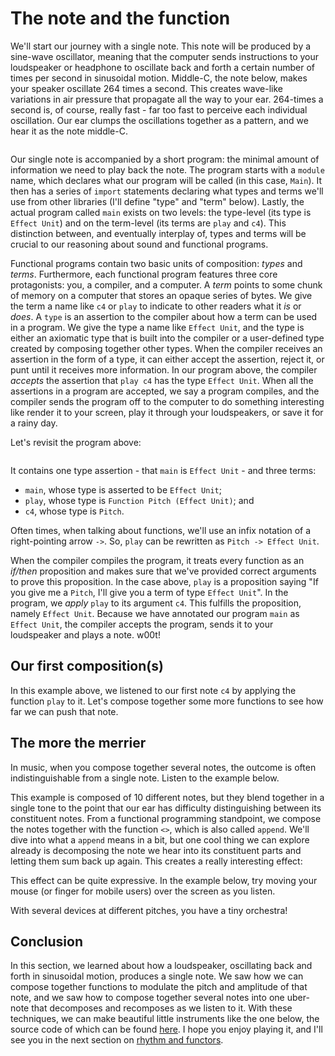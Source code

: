 # The note and the function

We'll start our journey with a single note. This note will be produced by a sine-wave oscillator, meaning that the computer sends instructions to your loudspeaker or headphone to oscillate back and forth a certain number of times per second in sinusoidal motion. Middle-C, the note below, makes your speaker oscillate 264 times a second. This creates wave-like variations in air pressure that propagate all the way to your ear. 264-times a second is, of course, really fast - far too fast to perceive each individual oscillation. Our ear clumps the oscillations together as a pattern, and we hear it as the note middle-C.

![]()

Our single note is accompanied by a short program: the minimal amount of information we need to play back the note. The program starts with a `module` name, which declares what our program will be called (in this case, `Main`). It then has a series of `import` statements declaring what types and terms we'll use from other libraries (I'll define "type" and "term" below). Lastly, the actual program called `main` exists on two levels: the type-level (its type is `Effect Unit`) and on the term-level (its terms are `play` and `c4`). This distinction between, and eventually interplay of, types and terms will be crucial to our reasoning about sound and functional programs.

Functional programs contain two basic units of composition: _types_ and _terms_. Furthermore, each functional program features three core protagonists: you, a compiler, and a computer. A _term_ points to some chunk of memory on a computer that stores an opaque series of bytes. We give the term a name like `c4` or `play` to indicate to other readers what it _is_ or _does_. A `type` is an assertion to the compiler about how a term can be used in a program. We give the type a name like `Effect Unit`, and the type is either an axiomatic type that is built into the compiler or a user-defined type created by composing together other types. When the compiler receives an assertion in the form of a type, it can either accept the assertion, reject it, or punt until it receives more information. In our program above, the compiler _accepts_ the assertion that `play c4` has the type `Effect Unit`. When all the assertions in a program are accepted, we say a program compiles, and the compiler sends the program off to the computer to do something interesting like render it to your screen, play it through your loudspeakers, or save it for a rainy day.

Let's revisit the program above:

```purescript
```

It contains one type assertion - that `main` is `Effect Unit` - and three terms:

- `main`, whose type is asserted to be `Effect Unit`;
- `play`, whose type is `Function Pitch (Effect Unit)`; and
- `c4`, whose type is `Pitch`.

Often times, when talking about functions, we'll use an infix notation of a right-pointing arrow `->`. So, `play` can be rewritten as `Pitch -> Effect Unit`.

When the compiler compiles the program, it treats every function as an _if/then_ proposition and makes sure that we've provided correct arguments to prove this proposition. In the case above, `play` is a proposition saying "If you give me a `Pitch`, I'll give you a term of type `Effect Unit`". In the program, we _apply_ `play` to its argument `c4`. This fulfills the proposition, namely `Effect Unit`. Because we have annotated our program `main` as `Effect Unit`, the compiler accepts the program, sends it to your loudspeaker and plays a note. w00t!

## Our first composition(s)

In this example above, we listened to our first note `c4` by applying the function `play` to it. Let's compose together some more functions to see how far we can push that note.

## The more the merrier

In music, when you compose together several notes, the outcome is often indistinguishable from a single note. Listen to the example below.

[]()

This example is composed of 10 different notes, but they blend together in a single tone to the point that our ear has difficulty distinguishing between its constituent notes. From a functional programming standpoint, we compose the notes together with the function `<>`, which is also called `append`.  We'll dive into what a `append` means in a bit, but one cool thing we can explore already is decomposing the note we hear into its constituent parts and letting them sum back up again. This creates a really interesting effect:

[]()

This effect can be quite expressive. In the example below, try moving your mouse (or finger for mobile users) over the screen as you listen.

[]()

With several devices at different pitches, you have a tiny orchestra!

## Conclusion

In this section, we learned about how a loudspeaker, oscillating back and forth in sinusoidal motion, produces a single note. We saw how we can compose together functions to modulate the pitch and amplitude of that note, and we saw how to compose together several notes into one uber-note that decomposes and recomposes as we listen to it. With these techniques, we can make beautiful little instruments like the one below, the source code of which can be found [here](). I hope you enjoy playing it, and I'll see you in the next section on [rhythm and functors]().
